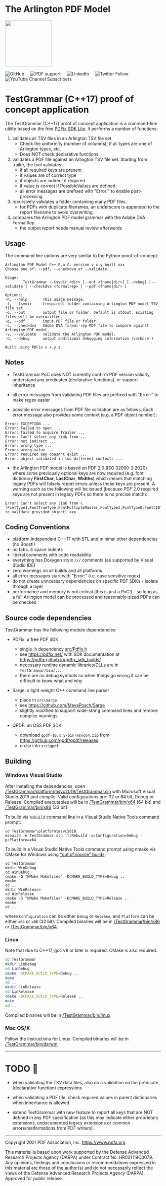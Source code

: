 # The Arlington PDF Model

<img src="../resources/ArlingtonPDFSymbol300x300.png" width="150">

![GitHub](https://img.shields.io/github/license/pdf-association/arlington-pdf-model)
&nbsp;&nbsp;&nbsp;
![PDF support](https://img.shields.io/badge/PDF-2.0-blue)
&nbsp;&nbsp;&nbsp;
![LinkedIn](https://img.shields.io/static/v1?style=social&label=LinkedIn&logo=linkedin&message=PDF-Association)
&nbsp;&nbsp;&nbsp;
![Twitter Follow](https://img.shields.io/twitter/follow/PDFAssociation?style=social)
&nbsp;&nbsp;&nbsp;
![YouTube Channel Subscribers](https://img.shields.io/youtube/channel/subscribers/UCJL_M0VH2lm65gvGVarUTKQ?style=social)

# TestGrammar (C++17) proof of concept application

The TestGrammar (C++17) proof of concept application is a command-line utility based on the free [PDFix SDK Lite](https://pdfix.net/download-free/).
It performs a number of functions:

1. validates all TSV files in an Arlington TSV file set.
    - Check the uniformity (number of columns), if all types are one of Arlington types, etc.
    - Does NOT check declarative functions
2. validates a PDF file against an Arlington TSV file set. Starting from trailer, the tool validates:
    - if all required keys are present
    - if values are of correct type
    - if objects are indirect if required
    - if value is correct if PossibleValues are defined
    - all error messages are prefixed with "Error:" to enable post-processing
3. recursively validates a folder containing many PDF files.
    - for PDFs with duplicate filenames, an underscore is appended to the report filename to avoid overwriting.
4. compares the Arlington PDF model grammar with the Adobe DVA FormalRep
    - the output report needs manual review afterwards


## Usage

The command line options are very similar to the Python proof-of-concept:

```
Arlington PDF Model C++ P.o.C. version v x.y built xxx
Choose one of: --pdf, --checkdva or --validate.

Usage:
        TestGrammar --tsvdir <dir> [--out <fname|dir>] [--debug] [--validate | --checkdva <formalrep> | --pdf <fname|dir> ]

Options:
-h, --help       This usage message.
-t, --tsvdir     [required] folder containing Arlington PDF model TSV file set.
-o, --out        output file or folder. Default is stdout. Existing files will be overwritten.
-p, --pdf        input PDF file or folder.
-c, --checkdva   Adobe DVA formal-rep PDF file to compare against Arlington PDF model.
-v, --validate   validate the Arlington PDF model.
-d, --debug      output additional debugging information (verbose!)

Built using PDFix v x.y.z
```

## Notes

* TestGrammar PoC does NOT currently confirm PDF version validity, understand any predicates (declarative functions), or support inheritance

* all error messages from validating PDF files are prefixed with "Error:" to make regex easier

* possible error messages from PDF file validation are as follows. Each error message also provides some context (e.g. a PDF object number):

```
Error: EXCEPTION ...
Error: Failed to open ...
Error: failed to acquire Trailer ...
Error: Can't select any link from ...
Error: not indirect ...
Error: wrong type ...
Error: wrong value ...
Error: required key doesn't exist ...
Error: object validated in two different contexts ...
```

* the Arlington PDF model is based on PDF 2.0 (ISO 32000-2:2020) where some previously optional keys are now required
(e.g. font dictionary **FirstChar**, **LastChar**, **Widths**) which means that matching legacy PDFs will falsely report errors unless these keys are present.
A warning such as the following will be issued (because PDF 2.0 required keys are not present in legacy PDFs so there is no precise match):

```
Error: Can't select any link from \[FontType1,FontTrueType,FontMultipleMaster,FontType3,FontType0,FontCIDType0,FontCIDType2\] to validate provided object: xxx
```


## Coding Conventions

* platform independent C++17 with STL and minimal other dependencies (no Boost!)
* no tabs. 4 space indents
* liberal comments with code readability
* everything has Doxygen style `///` comments (as supported by Visual Studio IDE)
* zero warnings on all builds and all platforms
* all error messages start with "Error:" (i.e. case sensitive regex)
* do not create unncessary dependencies on specific PDF SDKs - isolate through a layer
* performance and memory is not critical (this is just a PoC!) - so long as a full Arlington model can be processed and reasonably-sized PDFs can be checked


## Source code dependencies

TestGrammar has the following module dependencies:

* PDFix: a free PDF SDK
  - single .h dependency [src/Pdfix.h](src/Pdfix.h)
  - see https://pdfix.net/ with SDK documentation at https://pdfix.github.io/pdfix_sdk_builds/
  - necessary runtime dynamic libraries/DLLs are in `TestGrammar/bin/...`
  - there are no debug symbols so when things go wrong it can be difficult to know what and why

* Sarge: a light-weight C++ command line parser
  - place in `src\Sarge`
  - see https://github.com/MayaPosch/Sarge
  - slightly modified to support wide-string command lines and remove compiler warnings

* QPDF: an OSS PDF SDK
  - download `qpdf-10.x.y-bin-msvc64.zip` from https://github.com/qpdf/qpdf/releases
  - unzip into `src\qpdf`

## Building

### Windows Visual Studio

After installing the dependencies, open [/TestGrammar/platform/msvc2019/TestGrammar.sln](/TestGrammar/platform/msvc2019/TestGrammar.sln) with Microsoft Visual Studio 2019 and compile. Valid configurations are: 32 or 64 bit, Debug or Release. Compiled executables will be in [/TestGrammar/bin/x64](/TestGrammar/bin/x64) (64 bit) and [/TestGrammar/bin/x86](/TestGrammar/bin/x86) (32 bit).

To build via `msbuild` command line in a Visual Studio Native Tools command prompt:

```dos
cd TestGrammar\platform\msvc2019
msbuild -m TestGrammar.sln -t:Rebuild -p:Configuration=Debug -p:Platform=x64
```

To build in a Visual Studio Native Tools command prompt using nmake via CMake for Windows using ["out of source" builds](https://gitlab.kitware.com/cmake/community/-/wikis/FAQ#out-of-source-build-trees):

```dos
cd TestGrammar
mkdir WinDebug
cd WinDebug
cmake -G "NMake Makefiles" -DCMAKE_BUILD_TYPE=Debug ..
nmake
cd ..
mkdir WinRelease
cd WinRelease
cmake -G "NMake Makefiles" -DCMAKE_BUILD_TYPE=Release ..
nmake
cd ..
```

where `Configuration` can be either `Debug` or `Release`, and `Platform` can be either `x64` or `x86` (32 bit). Compiled binaries will be in [/TestGrammar/bin/x86](/TestGrammar/bin/x86) or [/TestGrammar/bin/x64](/TestGrammar/bin/x64).

### Linux

Note that due to C++17, gcc v8 or later is required. CMake is also required.

```bash
cd TestGrammar
mkdir LinDebug
cd LinDebug
cmake -DCMAKE_BUILD_TYPE=Debug ..
make
cd ..
mkdir LinRelease
cd LinRelease
cmake -DCMAKE_BUILD_TYPE=Release ..
make
cd ..
```

Compiled binaries will be in [/TestGrammar/bin/linux](/TestGrammar/bin/linux).


### Mac OS/X

Follow the instructions for Linux. Compiled binaries will be in [/TestGrammar/bin/darwin](/TestGrammar/bin/darwin).

---

# TODO :pushpin:


- when validating the TSV data files, also do a validation on the predicate (declarative function) expressions

- when validating a PDF file, check required values in parent dictionaries when inheritance is allowed.

- extend TestGrammar with new feature to report all keys that are NOT defined in any PDF specification (as this may indicate either proprietary extensions, undocumented legacy extensions or common errors/malformations from PDF writers).

---

Copyright 2021 PDF Association, Inc. https://www.pdfa.org

This material is based upon work supported by the Defense Advanced Research Projects Agency (DARPA) under Contract No. HR001119C0079. Any opinions, findings and conclusions or recommendations expressed in this material are those of the author(s) and do not necessarily reflect the views of the Defense Advanced Research Projects Agency (DARPA). Approved for public release.
